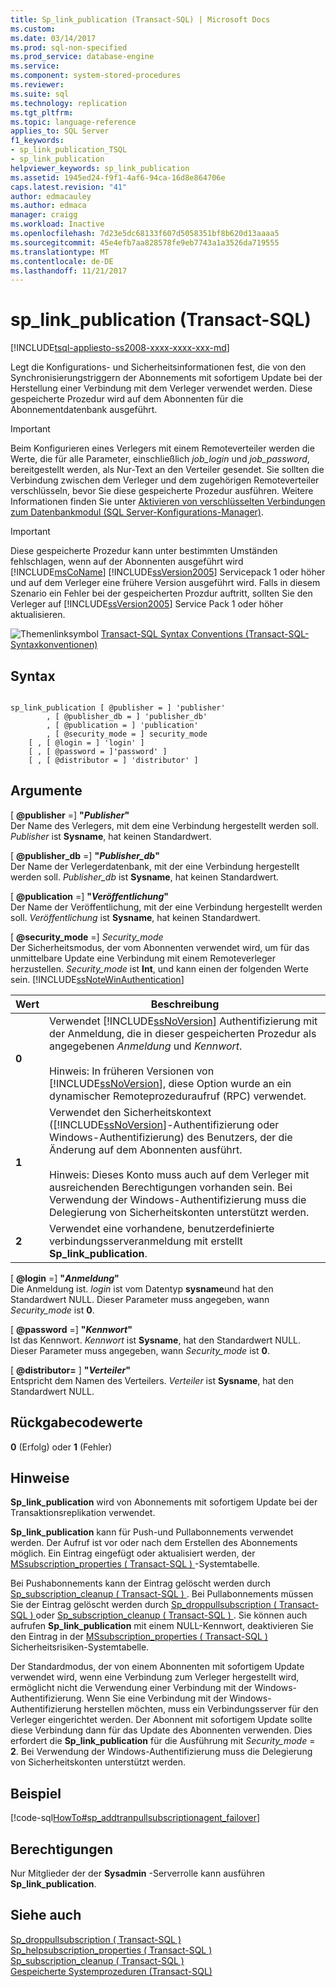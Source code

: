 ```yaml
---
title: Sp_link_publication (Transact-SQL) | Microsoft Docs
ms.custom: 
ms.date: 03/14/2017
ms.prod: sql-non-specified
ms.prod_service: database-engine
ms.service: 
ms.component: system-stored-procedures
ms.reviewer: 
ms.suite: sql
ms.technology: replication
ms.tgt_pltfrm: 
ms.topic: language-reference
applies_to: SQL Server
f1_keywords:
- sp_link_publication_TSQL
- sp_link_publication
helpviewer_keywords: sp_link_publication
ms.assetid: 1945ed24-f9f1-4af6-94ca-16d8e864706e
caps.latest.revision: "41"
author: edmacauley
ms.author: edmaca
manager: craigg
ms.workload: Inactive
ms.openlocfilehash: 7d23e5dc68133f607d5058351bf8b620d13aaaa5
ms.sourcegitcommit: 45e4efb7aa828578fe9eb7743a1a3526da719555
ms.translationtype: MT
ms.contentlocale: de-DE
ms.lasthandoff: 11/21/2017
---
```

# <a name="splinkpublication-transact-sql"></a>sp_link_publication (Transact-SQL)
[!INCLUDE[tsql-appliesto-ss2008-xxxx-xxxx-xxx-md](../../includes/tsql-appliesto-ss2008-xxxx-xxxx-xxx-md.md)]

  Legt die Konfigurations- und Sicherheitsinformationen fest, die von den Synchronisierungstriggern der Abonnements mit sofortigem Update bei der Herstellung einer Verbindung mit dem Verleger verwendet werden. Diese gespeicherte Prozedur wird auf dem Abonnenten für die Abonnementdatenbank ausgeführt.  
  
> [!IMPORTANT]  
>  Beim Konfigurieren eines Verlegers mit einem Remoteverteiler werden die Werte, die für alle Parameter, einschließlich *job_login* und *job_password*, bereitgestellt werden, als Nur-Text an den Verteiler gesendet. Sie sollten die Verbindung zwischen dem Verleger und dem zugehörigen Remoteverteiler verschlüsseln, bevor Sie diese gespeicherte Prozedur ausführen. Weitere Informationen finden Sie unter [Aktivieren von verschlüsselten Verbindungen zum Datenbankmodul &#40;SQL Server-Konfigurations-Manager&#41;](../../database-engine/configure-windows/enable-encrypted-connections-to-the-database-engine.md).  
  
> [!IMPORTANT]  
>  Diese gespeicherte Prozedur kann unter bestimmten Umständen fehlschlagen, wenn auf der Abonnenten ausgeführt wird [!INCLUDE[msCoName](../../includes/msconame-md.md)] [!INCLUDE[ssVersion2005](../../includes/ssversion2005-md.md)] Servicepack 1 oder höher und auf dem Verleger eine frühere Version ausgeführt wird. Falls in diesem Szenario ein Fehler bei der gespeicherten Prozdur auftritt, sollten Sie den Verleger auf [!INCLUDE[ssVersion2005](../../includes/ssversion2005-md.md)] Service Pack 1 oder höher aktualisieren.  
  
 ![Themenlinksymbol](../../database-engine/configure-windows/media/topic-link.gif "Topic link icon") [Transact-SQL Syntax Conventions (Transact-SQL-Syntaxkonventionen)](../../t-sql/language-elements/transact-sql-syntax-conventions-transact-sql.md)  
  
## <a name="syntax"></a>Syntax  
  
```  
  
sp_link_publication [ @publisher = ] 'publisher'   
        , [ @publisher_db = ] 'publisher_db'   
        , [ @publication = ] 'publication'   
        , [ @security_mode = ] security_mode  
    [ , [ @login = ] 'login' ]  
    [ , [ @password = ]'password' ]  
    [ , [ @distributor = ] 'distributor' ]  
```  
  
## <a name="arguments"></a>Argumente  
 [  **@publisher** =] **"***Publisher***"**  
 Der Name des Verlegers, mit dem eine Verbindung hergestellt werden soll. *Publisher* ist **Sysname**, hat keinen Standardwert.  
  
 [  **@publisher_db** =] **"***Publisher_db***"**  
 Der Name der Verlegerdatenbank, mit der eine Verbindung hergestellt werden soll. *Publisher_db* ist **Sysname**, hat keinen Standardwert.  
  
 [  **@publication** =] **"***Veröffentlichung***"**  
 Der Name der Veröffentlichung, mit der eine Verbindung hergestellt werden soll. *Veröffentlichung* ist **Sysname**, hat keinen Standardwert.  
  
 [  **@security_mode** =] *Security_mode*  
 Der Sicherheitsmodus, der vom Abonnenten verwendet wird, um für das unmittelbare Update eine Verbindung mit einem Remoteverleger herzustellen. *Security_mode* ist **Int**, und kann einen der folgenden Werte sein. [!INCLUDE[ssNoteWinAuthentication](../../includes/ssnotewinauthentication-md.md)]  
  
|Wert|Beschreibung|  
|-----------|-----------------|  
|**0**|Verwendet [!INCLUDE[ssNoVersion](../../includes/ssnoversion-md.md)] Authentifizierung mit der Anmeldung, die in dieser gespeicherten Prozedur als angegebenen *Anmeldung* und *Kennwort*.<br /><br /> Hinweis: In früheren Versionen von [!INCLUDE[ssNoVersion](../../includes/ssnoversion-md.md)], diese Option wurde an ein dynamischer Remoteprozeduraufruf (RPC) verwendet.|  
|**1**|Verwendet den Sicherheitskontext ([!INCLUDE[ssNoVersion](../../includes/ssnoversion-md.md)]-Authentifizierung oder Windows-Authentifizierung) des Benutzers, der die Änderung auf dem Abonnenten ausführt.<br /><br /> Hinweis: Dieses Konto muss auch auf dem Verleger mit ausreichenden Berechtigungen vorhanden sein. Bei Verwendung der Windows-Authentifizierung muss die Delegierung von Sicherheitskonten unterstützt werden.|  
|**2**|Verwendet eine vorhandene, benutzerdefinierte verbindungsserveranmeldung mit erstellt **Sp_link_publication**.|  
  
 [  **@login** =] **"***Anmeldung***"**  
 Die Anmeldung ist. *login* ist vom Datentyp **sysname**und hat den Standardwert NULL. Dieser Parameter muss angegeben, wann *Security_mode* ist **0**.  
  
 [  **@password** =] **"***Kennwort***"**  
 Ist das Kennwort. *Kennwort* ist **Sysname**, hat den Standardwert NULL. Dieser Parameter muss angegeben, wann *Security_mode* ist **0**.  
  
 [  **@distributor=** ] **"***Verteiler***"**  
 Entspricht dem Namen des Verteilers. *Verteiler* ist **Sysname**, hat den Standardwert NULL.  
  
## <a name="return-code-values"></a>Rückgabecodewerte  
 **0** (Erfolg) oder **1** (Fehler)  
  
## <a name="remarks"></a>Hinweise  
 **Sp_link_publication** wird von Abonnements mit sofortigem Update bei der Transaktionsreplikation verwendet.  
  
 **Sp_link_publication** kann für Push-und Pullabonnements verwendet werden. Der Aufruf ist vor oder nach dem Erstellen des Abonnements möglich. Ein Eintrag eingefügt oder aktualisiert werden, der [MSsubscription_properties &#40; Transact-SQL &#41; ](../../relational-databases/system-tables/mssubscription-properties-transact-sql.md) -Systemtabelle.  
  
 Bei Pushabonnements kann der Eintrag gelöscht werden durch [Sp_subscription_cleanup &#40; Transact-SQL &#41; ](../../relational-databases/system-stored-procedures/sp-subscription-cleanup-transact-sql.md). Bei Pullabonnements müssen Sie der Eintrag gelöscht werden durch [Sp_droppullsubscription &#40; Transact-SQL &#41; ](../../relational-databases/system-stored-procedures/sp-droppullsubscription-transact-sql.md) oder [Sp_subscription_cleanup &#40; Transact-SQL &#41; ](../../relational-databases/system-stored-procedures/sp-subscription-cleanup-transact-sql.md). Sie können auch aufrufen **Sp_link_publication** mit einem NULL-Kennwort, deaktivieren Sie den Eintrag in der [MSsubscription_properties &#40; Transact-SQL &#41; ](../../relational-databases/system-tables/mssubscription-properties-transact-sql.md) Sicherheitsrisiken-Systemtabelle.  
  
 Der Standardmodus, der von einem Abonnenten mit sofortigem Update verwendet wird, wenn eine Verbindung zum Verleger hergestellt wird, ermöglicht nicht die Verwendung einer Verbindung mit der Windows-Authentifizierung. Wenn Sie eine Verbindung mit der Windows-Authentifizierung herstellen möchten, muss ein Verbindungsserver für den Verleger eingerichtet werden. Der Abonnent mit sofortigem Update sollte diese Verbindung dann für das Update des Abonnenten verwenden. Dies erfordert die **Sp_link_publication** für die Ausführung mit *Security_mode* = **2**. Bei Verwendung der Windows-Authentifizierung muss die Delegierung von Sicherheitskonten unterstützt werden.  
  
## <a name="example"></a>Beispiel  
 [!code-sql[HowTo#sp_addtranpullsubscriptionagent_failover](../../relational-databases/replication/codesnippet/tsql/sp-link-publication-tran_1.sql)]  
  
## <a name="permissions"></a>Berechtigungen  
 Nur Mitglieder der der **Sysadmin** -Serverrolle kann ausführen **Sp_link_publication**.  
  
## <a name="see-also"></a>Siehe auch  
 [Sp_droppullsubscription &#40; Transact-SQL &#41;](../../relational-databases/system-stored-procedures/sp-droppullsubscription-transact-sql.md)   
 [Sp_helpsubscription_properties &#40; Transact-SQL &#41;](../../relational-databases/system-stored-procedures/sp-helpsubscription-properties-transact-sql.md)   
 [Sp_subscription_cleanup &#40; Transact-SQL &#41;](../../relational-databases/system-stored-procedures/sp-subscription-cleanup-transact-sql.md)   
 [Gespeicherte Systemprozeduren &#40;Transact-SQL&#41;](../../relational-databases/system-stored-procedures/system-stored-procedures-transact-sql.md)  
  
  
